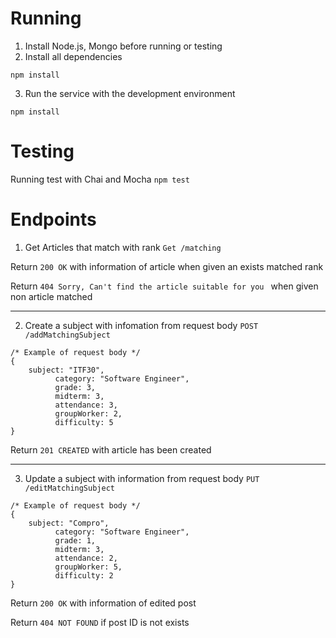 # Running

1. Install Node.js, Mongo before running or testing
2. Install all dependencies


``npm install``



3. Run the service with the development environment


``npm install``

# Testing
Running test with Chai and Mocha
``npm test``



# Endpoints
1. Get Articles that match with rank 
``Get /matching ``

Return ``200 OK`` with information of article when given an exists matched rank


Return  ``404 Sorry, Can't find the article suitable for you `` when given non article matched

-------------------

2. Create a subject with infomation from request body
``POST /addMatchingSubject``

```
/* Example of request body */
{
    subject: "ITF30",
          category: "Software Engineer",
          grade: 3,
          midterm: 3,
          attendance: 3,
          groupWorker: 2,
          difficulty: 5
}
```



Return ``201 CREATED`` with article has been created

-----------------------

3. Update a subject with information from request body
``PUT /editMatchingSubject``

```
/* Example of request body */
{
    subject: "Compro",
          category: "Software Engineer",
          grade: 1,
          midterm: 3,
          attendance: 2,
          groupWorker: 5,
          difficulty: 2
}
```

Return ``200 OK`` with information of edited post


Return ``404 NOT FOUND`` if post ID is not exists
